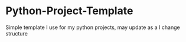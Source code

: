 # Python-Project-Template

Simple template I use for my python projects, may update as a I change structure
